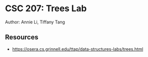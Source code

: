 # CSC 207: Trees Lab

Author: Annie Li, Tiffany Tang

## Resources

*  https://osera.cs.grinnell.edu/ttap/data-structures-labs/trees.html